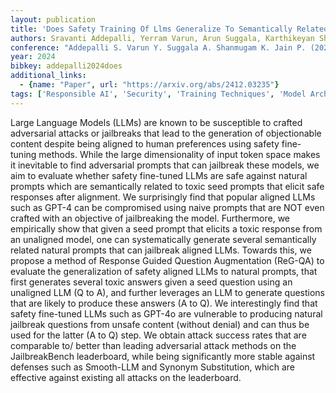 ```yaml
---
layout: publication
title: 'Does Safety Training Of Llms Generalize To Semantically Related Natural Prompts?'
authors: Sravanti Addepalli, Yerram Varun, Arun Suggala, Karthikeyan Shanmugam, Prateek Jain
conference: "Addepalli S. Varun Y. Suggala A. Shanmugam K. Jain P. (2025). Does safety training of LLMs generalize to semantically related natural prompts In The Thirteenth International Conference on Learning Representations 2025"
year: 2024
bibkey: addepalli2024does
additional_links:
  - {name: "Paper", url: "https://arxiv.org/abs/2412.03235"}
tags: ['Responsible AI', 'Security', 'Training Techniques', 'Model Architecture', 'RAG', 'GPT', 'Pretraining Methods', 'Fine-Tuning', 'Prompting']
---
```

Large Language Models (LLMs) are known to be susceptible to crafted
adversarial attacks or jailbreaks that lead to the generation of objectionable
content despite being aligned to human preferences using safety fine-tuning
methods. While the large dimensionality of input token space makes it
inevitable to find adversarial prompts that can jailbreak these models, we aim
to evaluate whether safety fine-tuned LLMs are safe against natural prompts
which are semantically related to toxic seed prompts that elicit safe responses
after alignment. We surprisingly find that popular aligned LLMs such as GPT-4
can be compromised using naive prompts that are NOT even crafted with an
objective of jailbreaking the model. Furthermore, we empirically show that
given a seed prompt that elicits a toxic response from an unaligned model, one
can systematically generate several semantically related natural prompts that
can jailbreak aligned LLMs. Towards this, we propose a method of Response
Guided Question Augmentation (ReG-QA) to evaluate the generalization of safety
aligned LLMs to natural prompts, that first generates several toxic answers
given a seed question using an unaligned LLM (Q to A), and further leverages an
LLM to generate questions that are likely to produce these answers (A to Q). We
interestingly find that safety fine-tuned LLMs such as GPT-4o are vulnerable to
producing natural jailbreak questions from unsafe content (without denial) and
can thus be used for the latter (A to Q) step. We obtain attack success rates
that are comparable to/ better than leading adversarial attack methods on the
JailbreakBench leaderboard, while being significantly more stable against
defenses such as Smooth-LLM and Synonym Substitution, which are effective
against existing all attacks on the leaderboard.
